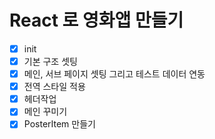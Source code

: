 # React 로 영화앱 만들기
- [x] init
- [x] 기본 구조 셋팅
- [x] 메인, 서브 페이지 셋팅 그리고 테스트 데이터 연동
- [x] 전역 스타일 적용
- [x] 헤더작업
- [x] 메인 꾸미기
- [x] PosterItem 만들기